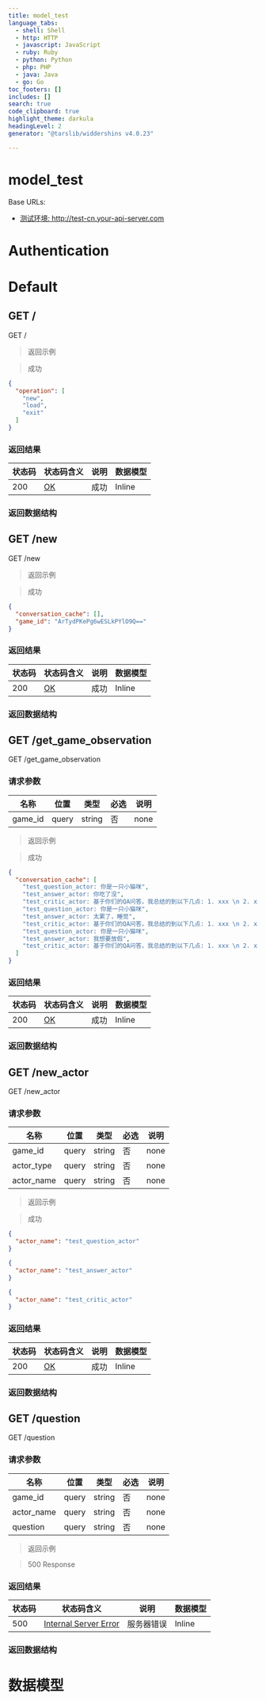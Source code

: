 ```yaml
---
title: model_test
language_tabs:
  - shell: Shell
  - http: HTTP
  - javascript: JavaScript
  - ruby: Ruby
  - python: Python
  - php: PHP
  - java: Java
  - go: Go
toc_footers: []
includes: []
search: true
code_clipboard: true
highlight_theme: darkula
headingLevel: 2
generator: "@tarslib/widdershins v4.0.23"

---
```


# model_test

Base URLs:

* <a href="http://test-cn.your-api-server.com">测试环境: http://test-cn.your-api-server.com</a>

# Authentication

# Default

## GET /

GET /

> 返回示例

> 成功

```json
{
  "operation": [
    "new",
    "load",
    "exit"
  ]
}
```

### 返回结果

|状态码|状态码含义|说明|数据模型|
|---|---|---|---|
|200|[OK](https://tools.ietf.org/html/rfc7231#section-6.3.1)|成功|Inline|

### 返回数据结构

## GET /new

GET /new

> 返回示例

> 成功

```json
{
  "conversation_cache": [],
  "game_id": "ArTydPKePg6wESLkPYlO9Q=="
}
```

### 返回结果

|状态码|状态码含义|说明|数据模型|
|---|---|---|---|
|200|[OK](https://tools.ietf.org/html/rfc7231#section-6.3.1)|成功|Inline|

### 返回数据结构

## GET /get_game_observation

GET /get_game_observation

### 请求参数

|名称|位置|类型|必选|说明|
|---|---|---|---|---|
|game_id|query|string| 否 |none|

> 返回示例

> 成功

```json
{
  "conversation_cache": [
    "test_question_actor: 你是一只小猫咪",
    "test_answer_actor: 你吃了没",
    "test_critic_actor: 基于你们的QA问答，我总结的到以下几点: 1. xxx \n 2. xxx \n 3.xxx",
    "test_question_actor: 你是一只小猫咪",
    "test_answer_actor: 太累了，睡觉",
    "test_critic_actor: 基于你们的QA问答，我总结的到以下几点: 1. xxx \n 2. xxx \n 3.xxx",
    "test_question_actor: 你是一只小猫咪",
    "test_answer_actor: 我想要放假",
    "test_critic_actor: 基于你们的QA问答，我总结的到以下几点: 1. xxx \n 2. xxx \n 3.xxx"
  ]
}
```

### 返回结果

|状态码|状态码含义|说明|数据模型|
|---|---|---|---|
|200|[OK](https://tools.ietf.org/html/rfc7231#section-6.3.1)|成功|Inline|

### 返回数据结构

## GET /new_actor

GET /new_actor

### 请求参数

|名称|位置|类型|必选|说明|
|---|---|---|---|---|
|game_id|query|string| 否 |none|
|actor_type|query|string| 否 |none|
|actor_name|query|string| 否 |none|

> 返回示例

> 成功

```json
{
  "actor_name": "test_question_actor"
}
```

```json
{
  "actor_name": "test_answer_actor"
}
```

```json
{
  "actor_name": "test_critic_actor"
}
```

### 返回结果

|状态码|状态码含义|说明|数据模型|
|---|---|---|---|
|200|[OK](https://tools.ietf.org/html/rfc7231#section-6.3.1)|成功|Inline|

### 返回数据结构

## GET /question

GET /question

### 请求参数

|名称|位置|类型|必选|说明|
|---|---|---|---|---|
|game_id|query|string| 否 |none|
|actor_name|query|string| 否 |none|
|question|query|string| 否 |none|

> 返回示例

> 500 Response

### 返回结果

|状态码|状态码含义|说明|数据模型|
|---|---|---|---|
|500|[Internal Server Error](https://tools.ietf.org/html/rfc7231#section-6.6.1)|服务器错误|Inline|

### 返回数据结构

# 数据模型

